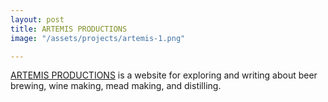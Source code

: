 ```yaml
---
layout: post
title: ARTEMIS PRODUCTIONS
image: "/assets/projects/artemis-1.png"

---
```


[ARTEMIS PRODUCTIONS](http://artemis.productions) is a website for exploring and writing about beer brewing, wine making, mead making, and distilling.
